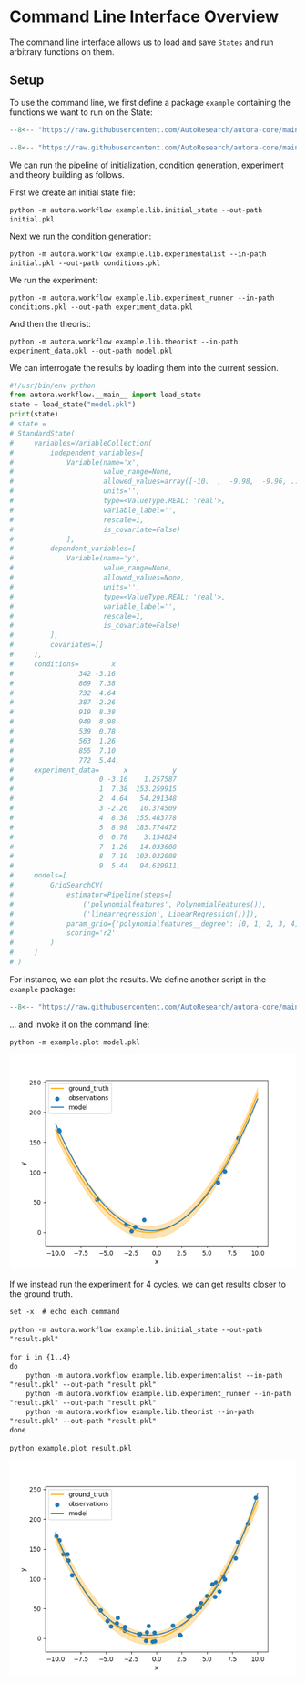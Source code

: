 # Command Line Interface Overview

The command line interface allows us to load and save `States` and run arbitrary functions on them.

## Setup

To use the command line, we first define a package `example` containing the functions we want to run on the State:

```python title="example/lib.py"
--8<-- "https://raw.githubusercontent.com/AutoResearch/autora-core/main/docs/cli/basic-usage/example/lib.py"
```

```python title="example/__init__.py"
--8<-- "https://raw.githubusercontent.com/AutoResearch/autora-core/main/docs/cli/basic-usage/example/__init__.py"
```

We can run the pipeline of initialization, condition generation, experiment and theory building as follows.

First we create an initial state file:

```shell
python -m autora.workflow example.lib.initial_state --out-path initial.pkl
```

Next we run the condition generation:


```shell
python -m autora.workflow example.lib.experimentalist --in-path initial.pkl --out-path conditions.pkl
```

We run the experiment:


```shell
python -m autora.workflow example.lib.experiment_runner --in-path conditions.pkl --out-path experiment_data.pkl
```

And then the theorist:


```shell
python -m autora.workflow example.lib.theorist --in-path experiment_data.pkl --out-path model.pkl
```

We can interrogate the results by loading them into the current session.

```python
#!/usr/bin/env python
from autora.workflow.__main__ import load_state
state = load_state("model.pkl")
print(state)
# state = 
# StandardState(
#     variables=VariableCollection(
#         independent_variables=[
#             Variable(name='x',
#                      value_range=None, 
#                      allowed_values=array([-10.  ,  -9.98,  -9.96, ...,   9.96,   9.98,  10.  ]), 
#                      units='', 
#                      type=<ValueType.REAL: 'real'>, 
#                      variable_label='', 
#                      rescale=1, 
#                      is_covariate=False)
#             ], 
#         dependent_variables=[
#             Variable(name='y', 
#                      value_range=None, 
#                      allowed_values=None, 
#                      units='', 
#                      type=<ValueType.REAL: 'real'>, 
#                      variable_label='', 
#                      rescale=1, 
#                      is_covariate=False)
#         ], 
#         covariates=[]
#     ), 
#     conditions=        x
#                342 -3.16
#                869  7.38
#                732  4.64
#                387 -2.26
#                919  8.38
#                949  8.98
#                539  0.78
#                563  1.26
#                855  7.10
#                772  5.44, 
#     experiment_data=      x           y
#                     0 -3.16    1.257587
#                     1  7.38  153.259915
#                     2  4.64   54.291348
#                     3 -2.26   10.374509
#                     4  8.38  155.483778
#                     5  8.98  183.774472
#                     6  0.78    3.154024
#                     7  1.26   14.033608
#                     8  7.10  103.032008
#                     9  5.44   94.629911, 
#     models=[
#         GridSearchCV(
#             estimator=Pipeline(steps=[
#                 ('polynomialfeatures', PolynomialFeatures()),
#                 ('linearregression', LinearRegression())]),
#             param_grid={'polynomialfeatures__degree': [0, 1, 2, 3, 4]}, 
#             scoring='r2'
#         )
#     ]
# )
```

For instance, we can plot the results. We define another script in the `example` package:

```python title="example/plot.py"
--8<-- "https://raw.githubusercontent.com/AutoResearch/autora-core/main/docs/cli/basic-usage/example/plot.py"
```
    
... and invoke it on the command line:

```shell
python -m example.plot model.pkl
```

![png](img/after-one-cycle.png)

If we instead run the experiment for 4 cycles, we can get results closer to the ground truth.

```shell
set -x  # echo each command 

python -m autora.workflow example.lib.initial_state --out-path "result.pkl"

for i in {1..4}
do
    python -m autora.workflow example.lib.experimentalist --in-path "result.pkl" --out-path "result.pkl"
    python -m autora.workflow example.lib.experiment_runner --in-path "result.pkl" --out-path "result.pkl"
    python -m autora.workflow example.lib.theorist --in-path "result.pkl" --out-path "result.pkl"
done

python example.plot result.pkl
```

![png](img/after-four-cycles.png)
